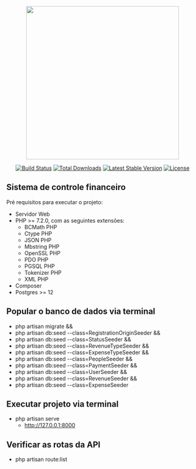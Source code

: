 <p align="center"><a href="https://laravel.com" target="_blank"><img src="https://raw.githubusercontent.com/laravel/art/master/logo-lockup/5%20SVG/2%20CMYK/1%20Full%20Color/laravel-logolockup-cmyk-red.svg" width="400"></a></p>

<p align="center">
<a href="https://travis-ci.org/laravel/framework"><img src="https://travis-ci.org/laravel/framework.svg" alt="Build Status"></a>
<a href="https://packagist.org/packages/laravel/framework"><img src="https://img.shields.io/packagist/dt/laravel/framework" alt="Total Downloads"></a>
<a href="https://packagist.org/packages/laravel/framework"><img src="https://img.shields.io/packagist/v/laravel/framework" alt="Latest Stable Version"></a>
<a href="https://packagist.org/packages/laravel/framework"><img src="https://img.shields.io/packagist/l/laravel/framework" alt="License"></a>
</p>

## Sistema de controle financeiro

Pré requisitos para executar o projeto:

- Servidor Web
- PHP >= 7.2.0, com as seguintes extensões:
  - BCMath PHP
  - Ctype PHP
  - JSON PHP
  - Mbstring PHP
  - OpenSSL PHP
  - PDO PHP
  - PGSQL PHP
  - Tokenizer PHP
  - XML PHP
- Composer
- Postgres >= 12

## Popular o banco de dados via terminal

- php artisan migrate &&
- php artisan db:seed --class=RegistrationOriginSeeder &&
- php artisan db:seed --class=StatusSeeder &&
- php artisan db:seed --class=RevenueTypeSeeder &&
- php artisan db:seed --class=ExpenseTypeSeeder &&
- php artisan db:seed --class=PeopleSeeder &&
- php artisan db:seed --class=PaymentSeeder &&
- php artisan db:seed --class=UserSeeder &&
- php artisan db:seed --class=RevenueSeeder &&
- php artisan db:seed --class=ExpenseSeeder

## Executar projeto via terminal 

- php artisan serve
  - http://127.0.0.1:8000

## Verificar as rotas da API

- php artisan route:list 
